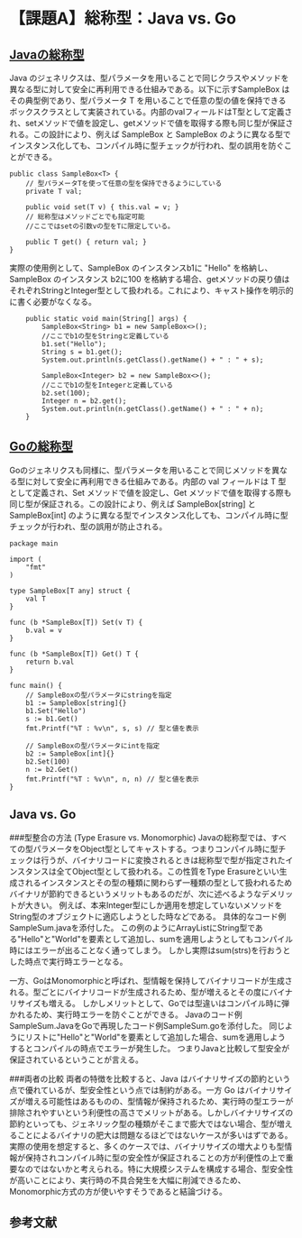 # 【課題A】総称型：Java vs. Go

## [Javaの総称型](https://dev.java/learn/generics/)
Java のジェネリクスは、型パラメータを用いることで同じクラスやメソッドを異なる型に対して安全に再利用できる仕組みである。以下に示すSampleBox<T> はその典型例であり、型パラメータ T を用いることで任意の型の値を保持できるボックスクラスとして実装されている。内部のvalフィールドはT型として定義され、setメソッドで値を設定し、getメソッドで値を取得する際も同じ型が保証される。この設計により、例えば SampleBox<String> と SampleBox<Integer> のように異なる型でインスタンス化しても、コンパイル時に型チェックが行われ、型の誤用を防ぐことができる。

```
public class SampleBox<T> {
    // 型パラメータTを使って任意の型を保持できるようにしている
    private T val;

    public void set(T v) { this.val = v; }
    // 総称型はメソッドごとでも指定可能
    //ここではsetの引数vの型をTに限定している。

    public T get() { return val; }
}
```
実際の使用例として、SampleBox<String> のインスタンスb1に "Hello" を格納し、SampleBox<Integer> のインスタンス b2に100 を格納する場合、getメソッドの戻り値はそれぞれStringとInteger型として扱われる。これにより、キャスト操作を明示的に書く必要がなくなる。

```
    public static void main(String[] args) {
        SampleBox<String> b1 = new SampleBox<>();
        //ここでb1の型をStringと定義している
        b1.set("Hello");
        String s = b1.get();
        System.out.println(s.getClass().getName() + " : " + s);

        SampleBox<Integer> b2 = new SampleBox<>();
        //ここでb1の型をIntegerと定義している
        b2.set(100);
        Integer n = b2.get();
        System.out.println(n.getClass().getName() + " : " + n);
    }
```

## [Goの総称型](https://doi.org/10.1145/3563331)
Goのジェネリクスも同様に、型パラメータを用いることで同じメソッドを異なる型に対して安全に再利用できる仕組みである。内部の val フィールドは T 型として定義され、Set メソッドで値を設定し、Get メソッドで値を取得する際も同じ型が保証される。この設計により、例えば SampleBox[string] と SampleBox[int] のように異なる型でインスタンス化しても、コンパイル時に型チェックが行われ、型の誤用が防止される。

```
package main

import (
    "fmt"
)

type SampleBox[T any] struct {
    val T
}

func (b *SampleBox[T]) Set(v T) {
    b.val = v
}

func (b *SampleBox[T]) Get() T {
    return b.val
}

func main() {
    // SampleBoxの型パラメータにstringを指定
    b1 := SampleBox[string]{}
    b1.Set("Hello")
    s := b1.Get()
    fmt.Printf("%T : %v\n", s, s) // 型と値を表示

    // SampleBoxの型パラメータにintを指定
    b2 := SampleBox[int]{}
    b2.Set(100)
    n := b2.Get()
    fmt.Printf("%T : %v\n", n, n) // 型と値を表示
}
```

## Java vs. Go
###型整合の方法 (Type Erasure vs. Monomorphic)
Javaの総称型では、すべての型パラメータをObject型としてキャストする。つまりコンパイル時に型チェックは行うが、バイナリコードに変換されるときは総称型で型が指定されたインスタンスは全てObject型として扱われる。この性質をType Erasureといい生成されるインスタンスとその型の種類に関わらず一種類の型として扱われるためバイナリが節約できるというメリットもあるのだが、次に述べるようなデメリットが大きい。
例えば、本来Integer型にしか適用を想定していないメソッドをString型のオブジェクトに適応しようとした時などである。
具体的なコード例SampleSum.javaを添付した。
この例のようにArrayListにString型である"Hello"と"World"を要素として追加し、sumを適用しようとしてもコンパイル時にはエラーが出ることなく通ってしまう。
しかし実際はsum(strs)を行おうとした時点で実行時エラーとなる。

一方、GoはMonomorphicと呼ばれ、型情報を保持してバイナリコードが生成される。型ごとにバイナリコードが生成されるため、型が増えるとその度にバイナリサイズも増える。
しかしメリットとして、Goでは型違いはコンパイル時に弾かれるため、実行時エラーを防ぐことができる。
Javaのコード例SampleSum.JavaをGoで再現したコード例SampleSum.goを添付した。
同じようにリストに"Hello"と"World"を要素として追加した場合、sumを適用しようするとコンパイルの時点でエラーが発生した。
つまりJavaと比較して型安全が保証されているということが言える。

###両者の比較
両者の特徴を比較すると、Java はバイナリサイズの節約という点で優れているが、型安全性という点では制約がある。一方 Go はバイナリサイズが増える可能性はあるものの、型情報が保持されるため、実行時の型エラーが排除されやすいという利便性の高さでメリットがある。しかしバイナリサイズの節約といっても、ジェネリック型の種類がそこまで膨大ではない場合、型が増えることによるバイナリの肥大は問題なるほどではないケースが多いはずである。
実際の使用を想定すると、多くのケースでは、バイナリサイズの増大よりも型情報が保持されコンパイル時に型の安全性が保証されることの方が利便性の上で重要なのではないかと考えられる。特に大規模システムを構成する場合、型安全性が高いことにより、実行時の不具合発生を大幅に削減できるため、Monomorphic方式の方が使いやすそうであると結論づける。
## 参考文献
